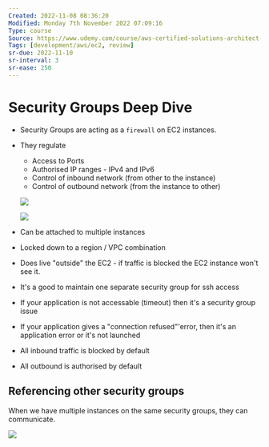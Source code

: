 ```yaml
---
Created: 2022-11-08 08:36:20
Modified: Monday 7th November 2022 07:09:16
Type: course
Source: https://www.udemy.com/course/aws-certified-solutions-architect-associate-saa-c01/?xref=E0Aed11STH4LPUQvCz0GJFABTmM=
Tags: [development/aws/ec2, review]
sr-due: 2022-11-10
sr-interval: 3
sr-ease: 250
---
```


# Security Groups Deep Dive

- Security Groups are acting as a `firewall` on EC2 instances.
- They regulate
    - Access to Ports
    - Authorised IP ranges - IPv4 and IPv6
    - Control of inbound network (from other to the instance)
    - Control of outbound network (from the instance to other)

    ![](../../../images/2019-11-22-11-38-11.png)

    ![](../../../images/2019-11-22-11-39-26.png)

- Can be attached to multiple instances
- Locked down to a region / VPC combination
- Does live "outside" the EC2 - if traffic is blocked the EC2 instance won't see it.
- It's a good to maintain one separate security group for ssh access
- If your application is not accessable (timeout) then it's a security group issue
- If your application gives a "connection refused"'error, then it's an application error or it's not launched
- All inbound traffic is blocked by default
- All outbound is authorised by default

## Referencing other security groups

When we have multiple instances on the same security groups, they can communicate.

![](../../../images/2019-11-22-11-43-09.png)